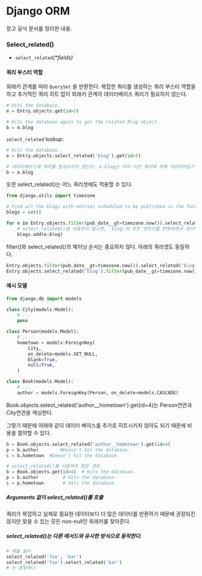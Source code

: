# Django ORM

장고 공식 문서를 정리한 내용.

### Select_related()

- `select_related`(**fields)*



#### 쿼리 부스터 역할

외래키 관계를 따라 `QuerySet` 을 반환한다. 복잡한 쿼리를 생성하는 쿼리 부스터 역할을 하고 추가적인 쿼리 히트 없이 외래키 관계의 데이터베이스 쿼리가 필요하지 않는다. 

```python
# Hits the database.
e = Entry.objects.get(id=5)

# Hits the database again to get the related Blog object.
b = e.blog
```

 `select_related` lookup:

```python
# Hits the database.
e = Entry.objects.select_related('blog').get(id=5)

# 데이터베이스에 쿼리를 발생시키지 않는다. e.blog는 이미 이전 쿼리에 의해 저장되어있기 때
b = e.blog
```



또한 select_related()는 어느 쿼리셋에도 적용할 수 있다.

```python
from django.utils import timezone

# Find all the blogs with entries scheduled to be published in the future.
blogs = set()

for e in Entry.objects.filter(pub_date__gt=timezone.now()).select_related('blog'):
    # select_related()을 사용하지 않으면, 'blog'의 모든 엔트리를 반복하면서 데이터베이스에 쿼리를 발생시킨다. 
    blogs.add(e.blog)
```

filter()와 select_related()의 체이닝 순서는 중요하지 않다. 아래의 쿼리셋도 동일하다.

```python
Entry.objects.filter(pub_date__gt=timezone.now()).select_related('blog')
Entry.objects.select_related('blog').filter(pub_date__gt=timezone.now())
```



#### 예시 모델

```python
from django.db import models

class City(models.Model):
    # ...
    pass

class Person(models.Model):
    # ...
    hometown = models.ForeignKey(
        City,
        on_delete=models.SET_NULL,
        blank=True,
        null=True,
    )

class Book(models.Model):
    # ...
    author = models.ForeignKey(Person, on_delete=models.CASCADE)
```



Book.objects.select_related('author__hometown').get(id=4)는 Person연관과 City연관을 캐싱한다.

그렇기 때문에 아래와 같이 데이터 베이스를 추가로 히트시키지 않아도 되기 때문에 비용을 절약할 수 있다.

```python
b = Book.objects.select_related('author__hometown').get(id=4)
p = b.author		#Doesn't hit the database.
c = b.hometown	#Doesn't hit the database.

# select_related()를 사용하지 않운 경우
b = Book.objects.get(id=4)  # Hits the database.
p = b.author         # Hits the database.
c = p.hometown       # Hits the database.
```



##### Arguments 없이 select_related()를 호출

쿼리가 복잡하고 실제로 필요한 데이터보다 더 많은 데이터를 반환하기 때문에 권장되진 않지만 찾을 수 있는 모든 non-null인 외래키를 찾아준다.



##### select_related()는 다른 메서드와 유사한 방식으로 동작한다. 

```python
# 예를 들어
select_related('foo', 'bar') 
select_related('foo').select_related('bar') 
# 는 동일하다.
```

